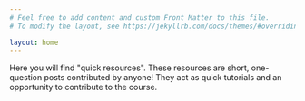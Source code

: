 ```yaml
---
# Feel free to add content and custom Front Matter to this file.
# To modify the layout, see https://jekyllrb.com/docs/themes/#overriding-theme-defaults

layout: home
---
```




Here you will find "quick resources". These resources are short, one-question posts contributed by anyone! They act as quick tutorials and an opportunity to contribute to the course.